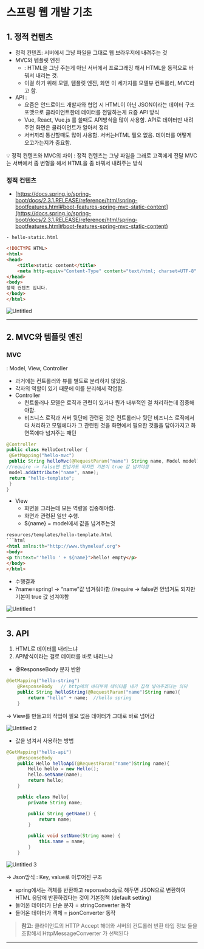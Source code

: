 # 스프링 웹 개발 기초

## 1. 정적 컨텐츠

- 정적 컨텐츠: 서버에서 그냥 파일을 그대로 웹 브라우저에 내려주는 것
- MVC와 템플릿 엔진
    - : HTML을 그냥 주는게 아닌 서버에서 프로그래밍 해서 HTML을 동적으로 바꿔서 내리는 것.
    - 이걸 하기 위해 모델, 템플릿 엔진, 화면 이 세가지를 모델뷰 컨트롤러, MVC라고 함.
- API :
    - 요즘은 안드로이드 개발자와 협업 시 HTML이 아닌 JSON이라는 데이터 구조 포맷으로 클라이언트한테 데이터를 전달하는게 요즘 API 방식
    - Vue, React, Vue.js 를 쓸때도 API방식을 많이 사용함.
    API로 데이터만 내려주면 화면은 클라이언트가 알아서 정리
    - 서버끼리 통신할때도 많이 사용함.
    서버는HTML 필요 없음. 데이터를 어떻게 오고가는지가 중요함.

<aside>
💡 정적 컨텐츠와 MVC의 차이 
: 정적 컨텐츠는 그냥 파일을 그래로 고객에게 전달
 MVC는 서버에서 좀 변형을 해서 HTML을 좀 바꿔서 내려주는 방식

</aside>

### 정적 컨텐츠

- [https://docs.spring.io/spring-boot/docs/2.3.1.RELEASE/reference/html/spring-bootfeatures.html#boot-features-spring-mvc-static-content](https://docs.spring.io/spring-boot/docs/2.3.1.RELEASE/reference/html/spring-bootfeatures.html#boot-features-spring-mvc-static-content)

```html
- hello-static.html

<!DOCTYPE HTML>
<html>
<head>
    <title>static content</title>
    <meta http-equiv="Content-Type" content="text/html; charset=UTF-8" />
</head>
<body>
정적 컨텐츠 입니다.
</body>
</html>
```

![Untitled](https://github.com/eejuuung/Spring_Study_Basic/assets/46306166/b5879d26-f885-4252-a833-283e26409899)


---

## 2. MVC와 템플릿 엔진

### MVC

: Model, View, Controller

- 과거에는 컨트롤러와 뷰를 별도로 분리하지 않았음.
- 각자의 역할이 있기 때문에 이를 분리해서 작업함.
- Controller
    - 컨트롤러나 모델은 로직과 관련이 있거나 뭔가 내부적인 걸 처리하는데 집중해야함.
    - 비즈니스 로직과 서버 뒷단에 관련된 것은 컨트롤러나 뒷단 비즈니스 로직에서 다 처리하고 모델에다가 그 관련된 것을 화면에서 필요한 것들을 담아가지고 화면쪽에다 넘겨주는 패턴

```java
@Controller
public class HelloController {
 @GetMapping("hello-mvc")
 public String helloMvc(@RequestParam("name") String name, Model model) {  
//require -> false면 안넘겨도 되지만 기본이 true 값 넘겨야함
 model.addAttribute("name", name);
 return "hello-template";
 }
}
```

- View
    - 화면을 그리는데 모든 역량을 집중해야함.
    - 화면과 관련된 일만 수행.
    - ${name} = model에서 값을 넘겨주는것

```html
resources/templates/hello-template.html
```html
<html xmlns:th="http://www.thymeleaf.org">
<body>
<p th:text="'hello ' + ${name}">hello! empty</p>
</body>
</html>
```

- 수행결과
- ?name=spring! → “name”값 넘겨줘야함
//require -> false면 안넘겨도 되지만 기본이 true 값 넘겨야함

![Untitled 1](https://github.com/eejuuung/Spring_Study_Basic/assets/46306166/8fd7c602-818d-40d2-9582-eb3b195fbbb7)


---

## 3. API

1. HTML로 데이터를 내리느냐
2. API방식이라는 걸로 데이터를 바로 내리느냐

- @ResponseBody 문자 반환

```java
@GetMapping("hello-string")
    @ResponseBody   // http에의 바디부에 데이터를 내가 집적 넣어주겠다는 의미
    public String helloString(@RequestParam("name")String name){
        return "hello" + name;  //hello spring
    }
```

→ View를 만들고의 작업이 필요 없음 데이터가 그대로 바로 넘어감

![Untitled 2](https://github.com/eejuuung/Spring_Study_Basic/assets/46306166/8dd67b8a-e577-42bb-b711-2b6aa3710293)


- 값을 넘겨서 사용하는 방법

```java
@GetMapping("hello-api")
    @ResponseBody
    public Hello helloApi(@RequestParam("name")String name){
        Hello hello = new Hello();
        hello.setName(name);
        return hello;
    }

    public class Hello{
        private String name;

        public String getName() {
            return name;
        }

        public void setName(String name) {
            this.name = name;
        }
    }
```

![Untitled 3](https://github.com/eejuuung/Spring_Study_Basic/assets/46306166/9577400f-51f4-4442-ab55-8c666a534d4d)


→ Json방식 : Key, value로 이루어진 구조

- spring에서는 객체를 반환하고 reponsebody로 해두면 JSON으로 변환하여 HTML 응답에 반환하겠다는 것이 기본정책 (default setting)
- 들어온 데이터가 단순 문자 = stringConverter 동작
- 들어온 데이터가 객체 = jsonConverter 동작

> **참고:** 클라이언트의 HTTP Accept 해더와 서버의 컨트롤러 반환 타입 정보 둘을 조합해서 HttpMessageConverter 가 선택된다
> 

---
